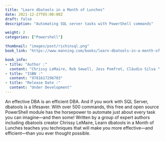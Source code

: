 ```yaml
---
title: "Learn dbatools in a Month of Lunches"
date: 2021-12-27T05:00:00Z
draft: false
description: "Automating SQL server tasks with PowerShell commands"

weight: 2
categories: ["Powershell"]

thumbnail: "images/post/richinsql.png"
book_link: "https://www.manning.com/books/learn-dbatools-in-a-month-of-lunches"

book_info:
- title: "Author :"
  content: "Chrissy LeMaire, Rob Sewell, Jess Pomfret, Cláudio Silva "  
- title: "ISBN :"
  content: "9781617296703"
- title: "Release Date :"
  content: "Under Development"
---
```


An effective DBA is an efficient DBA. And if you work with SQL Server, dbatools is a lifesaver. With over 500 commands, this free and open source PowerShell module has the horsepower to automate just about every task you can imagine—and then some! Written by a group of expert authors including dbatools creator Chrissy LeMaire, Learn dbatools in a Month of Lunches teaches you techniques that will make you more effective—and efficient—than you ever thought possible. 